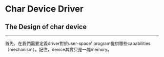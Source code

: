 # Char Device Driver

## The Design of char device

------

首先，在我們需要定義driver對於user-space' program提供哪些capabilities（mechanism）。記住，device其實只是一塊memory。









